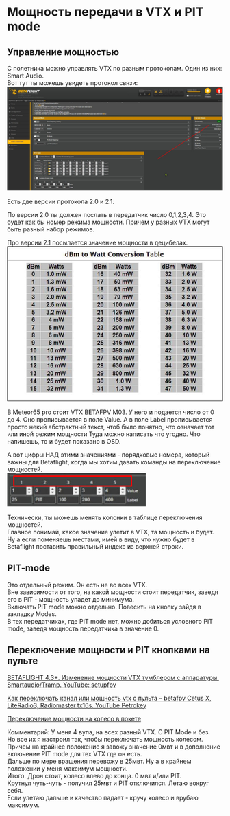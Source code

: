# Мощность передачи в VTX и PIT mode

## Управление мощностью
С полетника можно управлять VTX по разным протоколам. Один из них: Smart Audio.  
Вот тут ты можешь увидеть протокол связи:  
![](VTX_Protocol.jpg)

Есть две версии протокола 2.0 и 2.1.  

По версии 2.0 ты должен послать в передатчик число 0,1,2,3,4. Это будет как бы номер режима мощности. Причем у разных VTX могут быть разный набор режимов.  

Про версии 2.1 посылается значение мощности в децибелах.  
![](dB_to_mW.jpg) 

В Meteor65 pro стоит VTX BETAFPV M03. У него и подается число от 0 до 4. Оно прописывается в поле Value.
А в поле Label прописывается просто некий абстрактный текст, чтоб было понятно, что означает тот или иной режим мощности
Туда можно написать что угодно. Что напишешь, то и будет показано в OSD.  

А вот цифры НАД этими значениями - порядковые номера, который важны для Betaflight, когда мы хотим давать команды на переключение мощностей.  
![](VTX_power_indexes.jpg)

Технически, ты можешь менять колонки в таблице переключения мощностей.  
Главное понимай, какое значение улетит в VTX, та мощность и будет.  
Ну а если поменяешь местами, имей в виду, что нужно будет в Betaflight поставить правильный индекс из верхней строки.

## PIT-mode
Это отдельный режим. Он есть не во всех VTX.  
Вне зависимости от того, на какой мощности стоит передатчик, заведя его в PIT - мощность упадет до минимума.  
Включать PIT mode можно отдельно. Повесить на кнопку зайдя в закладку Modes.  
В тех передатчиках, где PIT mode нет, можно добиться условного PIT mode, заведя мощность передатчика в значение 0.

## Переключение мощности и PIT кнопками на пульте

[BETAFLIGHT 4.3+. Изменение мощности VTX тумблером с аппаратуры. Smartaudio/Tramp. YouTube: setupfpv](https://www.youtube.com/watch?v=ocmA_Z_sSA0)

[Как переключать канал или мощность vtx с пульта – betafpv Cetus X, LiteRadio3, Radiomaster tx16s. YouTube Petrokey](https://www.youtube.com/watch?v=ElDQzcKTmy0)

[Переключение мощности на колесо в покете](./../../10_RC/10_Модели/10_Radiomaster/01_Pocket/03_pereklyuchenie_kolesom_moshhnosti_VTX.md)  

Комментарий: У меня 4 вупа, на всех разный VTX. С PIT Mode и без.  
Но все их я настроил так, чтобы переключать мощность колесом.  
Причем на крайнее положение я завожу значение 0мвт и в дополнение включение PIT mode для тех VTX где он есть.  
Дальше по мере вращения перевожу в 25мвт. Ну а в крайнем положении у меня максимум мощности.  
Итого. Дрон стоит, колесо влево до конца. 0 мвт и/или PIT.  
Крутнул чуть-чуть - получил 25мвт и PIT отключился. Летаю вокруг себя.  
Если улетаю дальше и качество падает - кручу колесо и врубаю максимум. 
